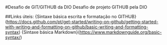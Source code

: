 #Desafio de GIT/GITHUB da DIO
Desafio de projeto GITHUB pela DIO

##Links úteis:
{Sintaxe básica escrita e formatação no GITHUB}(https://docs.github.com/pt/get-started/writing-on-github/getting-started-with-writing-and-formatting-on-github/basic-writing-and-formatting-syntax)
{Sintaxe básica  Markdown}(https://www.markdownguide.org/basic-syntax/)

